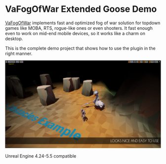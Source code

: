 # VaFogOfWar Extended Goose Demo

[VaFogOfWar](https://github.com/ufna/VaFogOfWar) implements fast and optimized fog of war solution for topdown games like MOBA, RTS, rogue-like ones or even shooters. It fast enough even to work on mid-end mobile devices, so it works like a charm on desktop.

This is the complete demo project that shows how to use the plugin in the right manner.

![SCREENSHOT](image_goose_fog.jpg)

Unreal Engine 4.24-5.5 compatible

